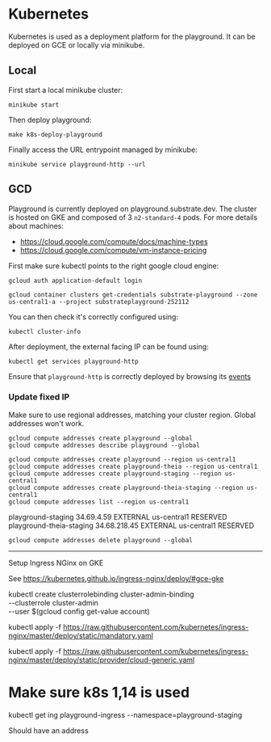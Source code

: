 # Kubernetes

Kubernetes is used as a deployment platform for the playground. It can be deployed on GCE or locally via minikube.

## Local 

First start a local minikube cluster:

```
minikube start
```

Then deploy playground:

```
make k8s-deploy-playground
```

Finally access the URL entrypoint managed by minikube:

```
minikube service playground-http --url
```

## GCD

Playground is currently deployed on playground.substrate.dev. The cluster is hosted on GKE and composed of 3 `n2-standard-4` pods.
For more details about machines:

* https://cloud.google.com/compute/docs/machine-types
* https://cloud.google.com/compute/vm-instance-pricing

First make sure kubectl points to the right google cloud engine:

```
gcloud auth application-default login

gcloud container clusters get-credentials substrate-playground --zone us-central1-a --project substrateplayground-252112
```

You can then check it's correctly configured using:

```
kubectl cluster-info
```

After deployment, the external facing IP can be found using:

```
kubectl get services playground-http
```

Ensure that `playground-http` is correctly deployed by browsing its [events](https://console.cloud.google.com/kubernetes/service/us-central1-a/substrate-playground/default/playground-http?project=substrateplayground-252112&organizationId=939403632241&tab=events&duration=PT1H&pod_summary_list_tablesize=20&playground-http_events_tablesize=50)

### Update fixed IP

Make sure to use regional addresses, matching your cluster region. Global addresses won't work.

```
gcloud compute addresses create playground --global
gcloud compute addresses describe playground --global
```

```
gcloud compute addresses create playground --region us-central1
gcloud compute addresses create playground-theia --region us-central1
gcloud compute addresses create playground-staging --region us-central1
gcloud compute addresses create playground-theia-staging --region us-central1
gcloud compute addresses list --region us-central1
```

playground-staging        34.69.4.59      EXTERNAL                    us-central1          RESERVED
playground-theia-staging  34.68.218.45    EXTERNAL                    us-central1          RESERVED

```
gcloud compute addresses delete playground --global
```


-----------------------------------


Setup Ingress NGinx on GKE

See https://kubernetes.github.io/ingress-nginx/deploy/#gce-gke

kubectl create clusterrolebinding cluster-admin-binding \
  --clusterrole cluster-admin \
  --user $(gcloud config get-value account)

kubectl apply -f https://raw.githubusercontent.com/kubernetes/ingress-nginx/master/deploy/static/mandatory.yaml

kubectl apply -f https://raw.githubusercontent.com/kubernetes/ingress-nginx/master/deploy/static/provider/cloud-generic.yaml

# Make sure k8s 1,14 is used


kubectl get ing playground-ingress --namespace=playground-staging

Should have an address